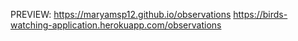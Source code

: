

PREVIEW:  https://maryamsp12.github.io/observations
          https://birds-watching-application.herokuapp.com/observations
      
